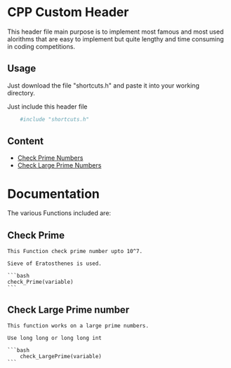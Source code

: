 
# CPP Custom Header

This header file main purpose is to implement most famous and most used alorithms that are easy to implement but quite lengthy and time consuming in coding competitions.




## Usage

Just download the file "shortcuts.h" and paste it into your working directory.

Just include this header file

```bash
    #include "shortcuts.h"
```
    
## Content

- [Check Prime Numbers](#Check-Prime)
- [Check Large Prime Numbers](#Check-Large-Prime-number)



# Documentation

The various Functions included are:

## Check Prime 
    
    This Function check prime number upto 10^7.

    Sieve of Eratosthenes is used.
    
    ```bash
    check_Prime(variable)
    ```
## Check Large Prime number

    This function works on a large prime numbers.

    Use long long or long long int 

    ```bash
        check_LargePrime(variable)
    ```
